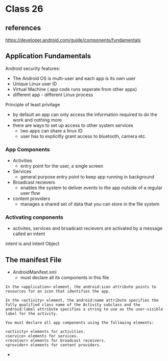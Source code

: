 # Class 26
## references
https://developer.android.com/guide/components/fundamentals


## Application Fundamentals

Android security features:

- The Android OS is multi-user and each app is its own user
- Unique Linux user ID
- Virtual Machine ( app code runs seperate from other apps)
- different app - different Linux process


Principle of least privilage

- by default an app can only access the information required to do the work and nothing more
- there are ways to set up access to other system services
    - two apps can share a linux ID
    - user has to explicitly grant access to bluetooth, camera etc. 

### App Components

- Activities
    - entry point for the user, a single screen
- Services
    - general purpose entry point to keep app running in background
- Broadcast recievers
    - enables the system to deliver events to the app outside of a regular user flow
- content providers
    - manages a shared set of data that you can store in the file system

### Activating conponents 

- activites, services and broadcast recievers are activated by a message called an intent

intent is and Intent Object

## The manifest File

- AndroidManifest.xml
    - must declare all its components in this file

``` 
In the <application> element, the android:icon attribute points to resources for an icon that identifies the app.

In the <activity> element, the android:name attribute specifies the fully qualified class name of the Activity subclass and the android:label attribute specifies a string to use as the user-visible label for the activity.

You must declare all app components using the following elements:

<activity> elements for activities.
<service> elements for services.
<receiver> elements for broadcast receivers.
<provider> elements for content providers.

```



- 